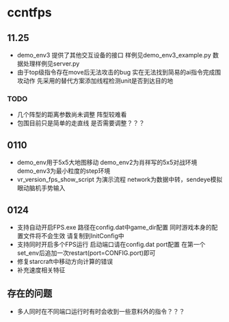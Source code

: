 # ccntfps

## 11.25
- demo_env3 提供了其他交互设备的接口 样例见demo_env3_example.py 数据处理样例见server.py
- 由于top级指令存在move后无法攻击的bug 实在无法找到简易的ai指令完成围攻动作 先采用的替代方案添加线程检测unit是否到达目的地

### TODO
- 几个阵型的距离参数尚未调整 阵型较难看
- 包围目前只是简单的走直线 是否需要调整？？？


## 0110
- demo_env用于5x5大地图移动 demo_env2为肖祥写的5x5对战环境 demo_env3为最小粒度的step环境
- vr_version_fps_show_script 为演示流程 network为数据中转，sendeye模拟眼动脑机手势输入 


## 0124
- 支持自动开启FPS.exe 路径在config.dat中game_dir配置 同时游戏本身的配置文件将不会生效 请复制到InitConfig中
- 支持同时开启多个FPS运行  启动端口请在config.dat port配置 在第一个set_env后追加一次restart(port=CONFIG.port)即可
- 修复starcraft中移动方向计算的错误
- 补充速度相关特征

## 存在的问题
- 多人同时在不同端口运行时有时会收到一些意料外的指令？？？